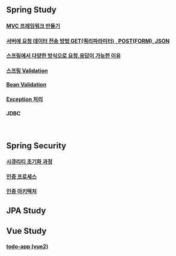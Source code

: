 ## Spring Study


#### [MVC 프레임워크 만들기](https://github.com/jiny798/spring-god/tree/main/mvc-framework)
#### [서버에 요청 데이터 전송 방법 GET(쿼리파라미터) , POST(FORM), JSON](https://github.com/jiny798/spring-god/tree/main/spring/src/main/java/hello/itemservice/subject/request_response/basic) 
#### [스프링에서 다양한 방식으로 요청,응답이 가능한 이유](https://github.com/jiny798/spring-god/tree/main/spring/src/main/java/hello/itemservice/subject/request_response/spring)
#### [스프링 Validation](https://github.com/jiny798/spring-god/tree/main/spring/src/main/java/hello/itemservice/subject/validation)
#### [Bean Validation](https://github.com/jiny798/spring-god/tree/main/spring/src/main/java/hello/itemservice/subject/validation/beanvalidation)
#### [Exception 처리](https://github.com/jiny798/spring-god/tree/main/spring/src/main/java/hello/itemservice/subject/exception)
#### JDBC

<br>

## Spring Security

#### [시큐리티 초기화 과정](https://github.com/jiny798/Study/tree/main/spring/src/main/java/hello/itemservice/subject/security/step1)
#### [인증 프로세스](https://github.com/jiny798/Study/blob/main/spring/src/main/java/hello/itemservice/subject/security/step2/README.md)
#### [인증 아키텍처](https://github.com/jiny798/Study/tree/main/spring/src/main/java/hello/itemservice/subject/security/step3)


## JPA Study

## Vue Study

#### [todo-app (vue2)](https://github.com/jiny798/spring-god/tree/main/vue/vue-todo) 
